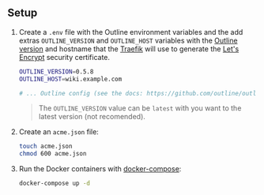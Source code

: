 ## Setup

1. Create a `.env` file with the Outline environment variables and the add extras `OUTLINE_VERSION` and `OUTLINE_HOST` variables with the [Outline version](https://github.com/outline/outline) and hostname that the [Traefik](https://traefik.io/) will use to generate the [Let's Encrypt](https://letsencrypt.org/) security certificate.
   ```bash
   OUTLINE_VERSION=0.5.8
   OUTLINE_HOST=wiki.example.com
   
   # ... Outline config (see the docs: https://github.com/outline/outline)
   ```
   > The `OUTLINE_VERSION` value can be `latest` with you want to the latest version (not recomended).
1. Create an `acme.json` file:
   ```bash
   touch acme.json
   chmod 600 acme.json
   ```
1. Run the Docker containers with [docker-compose](https://docs.docker.com/compose/):
   ```bash
   docker-compose up -d
   ```